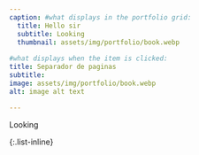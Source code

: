 ```yaml
---
caption: #what displays in the portfolio grid:
  title: Hello sir
  subtitle: Looking
  thumbnail: assets/img/portfolio/book.webp
  
#what displays when the item is clicked:
title: Separador de paginas
subtitle:
image: assets/img/portfolio/book.webp
alt: image alt text

---
```


Looking

{:.list-inline} 

